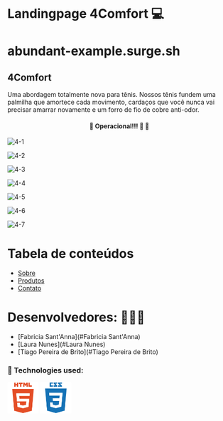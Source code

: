 
<h1>Landingpage 4Comfort 💻<h1>

abundant-example.surge.sh


<h2>4Comfort</h2>
                    <p>Uma abordagem totalmente nova para tênis. 
                        Nossos tênis fundem uma palmilha que amortece cada movimento,
                        cardaços que você nunca vai precisar amarrar novamente e um forro 
                        de fio de cobre anti-odor.
  
  
<h4 align="center"> 
	🚧  Operacional!!! 🚀  🚧
</h4>

![4-1](https://user-images.githubusercontent.com/81537288/115167975-c8872680-a08f-11eb-8967-4b288c5274de.png)

![4-2](https://user-images.githubusercontent.com/81537288/115168014-f5d3d480-a08f-11eb-8957-5686ce16450c.png)

![4-3](https://user-images.githubusercontent.com/81537288/115168074-1ef46500-a090-11eb-8556-52a68b580931.png)

![4-4](https://user-images.githubusercontent.com/81537288/115168075-1ef46500-a090-11eb-986e-87a216e769e8.png)

![4-5](https://user-images.githubusercontent.com/81537288/115168076-1f8cfb80-a090-11eb-8161-c1aa88fbbdad.png)

![4-6](https://user-images.githubusercontent.com/81537288/115168077-1f8cfb80-a090-11eb-8854-5de48944a3c8.png)

![4-7](https://user-images.githubusercontent.com/81537288/115168072-1e5bce80-a090-11eb-86e3-a95cda079fb8.png)

Tabela de conteúdos
=================
<!--ts-->
   * [Sobre](#Sobre)
   * [Produtos](#Produtos)
   * [Contato](#Contato)
<!--te-->

Desenvolvedores: 👩👩👨
=================
<!--ts-->
   * [Fabricia Sant'Anna](#Fabricia Sant'Anna)
   * [Laura Nunes](#Laura Nunes)
   * [Tiago Pereira de Brito](#Tiago Pereira de Brito)
<!--te-->


<h3>🚀 Technologies used:</h3>
<img src="https://github.com/devicons/devicon/raw/master/icons/html5/html5-plain-wordmark.svg" alt="html5" width="70" height="70" style="max-width:100%;">

<img src="https://github.com/devicons/devicon/raw/master/icons/css3/css3-plain-wordmark.svg" alt="css3" width="70" height="70" style="max-width:100%;">
